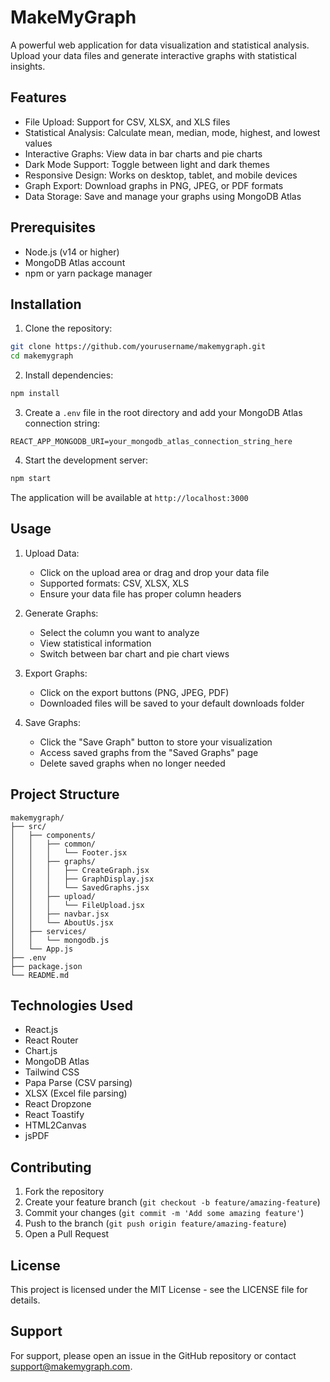 # MakeMyGraph

A powerful web application for data visualization and statistical analysis. Upload your data files and generate interactive graphs with statistical insights.

## Features

- File Upload: Support for CSV, XLSX, and XLS files
- Statistical Analysis: Calculate mean, median, mode, highest, and lowest values
- Interactive Graphs: View data in bar charts and pie charts
- Dark Mode Support: Toggle between light and dark themes
- Responsive Design: Works on desktop, tablet, and mobile devices
- Graph Export: Download graphs in PNG, JPEG, or PDF formats
- Data Storage: Save and manage your graphs using MongoDB Atlas

## Prerequisites

- Node.js (v14 or higher)
- MongoDB Atlas account
- npm or yarn package manager

## Installation

1. Clone the repository:

```bash
git clone https://github.com/yourusername/makemygraph.git
cd makemygraph
```

2. Install dependencies:

```bash
npm install
```

3. Create a `.env` file in the root directory and add your MongoDB Atlas connection string:

```
REACT_APP_MONGODB_URI=your_mongodb_atlas_connection_string_here
```

4. Start the development server:

```bash
npm start
```

The application will be available at `http://localhost:3000`

## Usage

1. Upload Data:

   - Click on the upload area or drag and drop your data file
   - Supported formats: CSV, XLSX, XLS
   - Ensure your data file has proper column headers

2. Generate Graphs:

   - Select the column you want to analyze
   - View statistical information
   - Switch between bar chart and pie chart views

3. Export Graphs:

   - Click on the export buttons (PNG, JPEG, PDF)
   - Downloaded files will be saved to your default downloads folder

4. Save Graphs:
   - Click the "Save Graph" button to store your visualization
   - Access saved graphs from the "Saved Graphs" page
   - Delete saved graphs when no longer needed

## Project Structure

```
makemygraph/
├── src/
│   ├── components/
│   │   ├── common/
│   │   │   └── Footer.jsx
│   │   ├── graphs/
│   │   │   ├── CreateGraph.jsx
│   │   │   ├── GraphDisplay.jsx
│   │   │   └── SavedGraphs.jsx
│   │   ├── upload/
│   │   │   └── FileUpload.jsx
│   │   ├── navbar.jsx
│   │   └── AboutUs.jsx
│   ├── services/
│   │   └── mongodb.js
│   └── App.js
├── .env
├── package.json
└── README.md
```

## Technologies Used

- React.js
- React Router
- Chart.js
- MongoDB Atlas
- Tailwind CSS
- Papa Parse (CSV parsing)
- XLSX (Excel file parsing)
- React Dropzone
- React Toastify
- HTML2Canvas
- jsPDF

## Contributing

1. Fork the repository
2. Create your feature branch (`git checkout -b feature/amazing-feature`)
3. Commit your changes (`git commit -m 'Add some amazing feature'`)
4. Push to the branch (`git push origin feature/amazing-feature`)
5. Open a Pull Request

## License

This project is licensed under the MIT License - see the LICENSE file for details.

## Support

For support, please open an issue in the GitHub repository or contact support@makemygraph.com.
